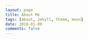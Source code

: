 ```yaml
---
layout: page
title: About Me
tags: [about, Jekyll, theme, moon]
date: 2018-01-09
comments: false
---
```

